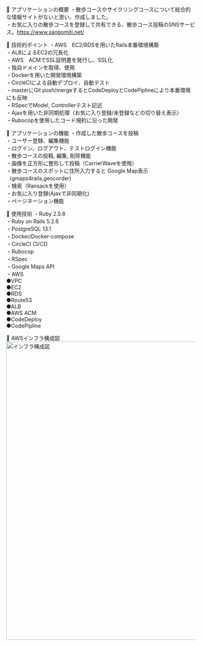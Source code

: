 :green_book: アプリケーションの概要
・散歩コースやサイクリングコースについて総合的な情報サイトがないと思い、作成しました。  
・お気に入りの散歩コースを登録して共有できる、散歩コース投稿のSNSサービス。https://www.sanpomiti.net/  

:green_book: 技術的ポイント
・AWS　EC2/RDSを用いたRails本番環境構築  
・ALBによるEC2の冗長化  
・AWS　ACMでSSL証明書を発行し、SSL化  
・独自ドメインを取得、使用  
・Dockerを用いた開発環境構築  
・CircleCIによる自動デプロイ、自動テスト  
・masterにGit push/mergeするとCodeDeployとCodePiplineにより本番環境にも反映  
・RSpecでModel, Controllerテスト記述  
・Ajaxを用いた非同期処理（お気に入り登録/未登録などの切り替え表示）  
・Rubocopを使用したコード規約に沿った開発  


:green_book: アプリケーションの機能
・作成した散歩コースを投稿  
・ユーザー登録、編集機能  
・ログイン、ログアウト、テストログイン機能  
・散歩コースの投稿, 編集, 削除機能  
・画像を正方形に整形して投稿（CarrierWaveを使用）    
・散歩コースのスポットに住所入力すると Google Map表示（gmaps4rails,geocorder)  
・検索（Ransackを使用）  
・お気に入り登録(Ajaxで非同期化)  
・ページネーション機能   

:green_book: 使用技術
・Ruby 2.5.8  
・Ruby on Rails 5.2.6  
・PostgreSQL 13.1  
・Docker/Docker-compose  
・CircleCI CI/CD  
・Rubocop  
・RSpec  
・Google Maps API  
・AWS  
   ●VPC  
   ●EC2  
   ●RDS  
   ●Route53  
   ●ALB  
   ●AWS ACM  
   ●CodeDeploy  
   ●CodePipline  

:green_book: AWSインフラ構成図
<img width="791" alt="インフラ構成図" src="https://user-images.githubusercontent.com/48621700/124880796-9f7c8f00-e009-11eb-8589-8be5f9537955.png">
